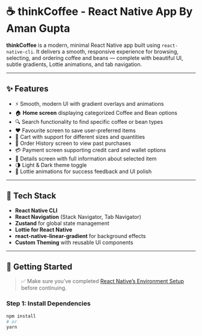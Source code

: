 # ☕ thinkCoffee - React Native App By Aman Gupta

**thinkCoffee** is a modern, minimal React Native app built using `react-native-cli`. It delivers a smooth, responsive experience for browsing, selecting, and ordering coffee and beans — complete with beautiful UI, subtle gradients, Lottie animations, and tab navigation.

---

## ✨ Features

- ⚡ Smooth, modern UI with gradient overlays and animations
- 🏠 **Home screen** displaying categorized Coffee and Bean options
- 🔍 Search functionality to find specific coffee or bean types
- ❤️ Favourite screen to save user-preferred items
- 🛒 Cart with support for different sizes and quantities
- 🧾 Order History screen to view past purchases
- 💳 Payment screen supporting credit card and wallet options
- 📄 Details screen with full information about selected item
- 🌗 Light & Dark theme toggle
- 🎉 Lottie animations for success feedback and UI polish

---

## 🔧 Tech Stack

- **React Native CLI**
- **React Navigation** (Stack Navigator, Tab Navigator)
- **Zustand** for global state management
- **Lottie for  React Native**
- **react-native-linear-gradient** for background effects
- **Custom Theming** with reusable UI components

---

## 🚀 Getting Started

> ✅ Make sure you’ve completed [React Native’s Environment Setup](https://reactnative.dev/docs/environment-setup) before continuing.

### Step 1: Install Dependencies

```bash
npm install
# or
yarn
